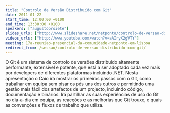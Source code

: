 ```yaml
---
title: "Controlo de Versão Distribuído com Git"
date: 2011-01-22
start_time: 12:00:00 +0100
end_time: 13:30:00 +0100
speakers: ["augustoproiete"]
slides_urls: ["http://www.slideshare.net/netponto/controlo-de-versao-distribuido-com-git"]
videos_urls: ["http://www.youtube.com/watch?v=aAIryX2gVTY"]
meeting: 17a-reuniao-presencial-da-comunidade-netponto-em-lisboa
redirect_from: /sessao/controlo-de-versao-distribuido-com-git/
---
```

O Git é um sistema de controlo de versões distribuído altamente performante, extensível e potente, que está a ser adoptado cada vez mais por developers de diferentes plataformas incluindo .NET. Nesta apresentação o Caio irá mostrar os primeiros passos com o Git, como trabalhar em equipa sem pisar os pés uns dos outros e permitindo uma gestão mais fácil dos artefactos de um projecto, incluindo código, documentação e binários. Irá partilhar as suas experiências de uso do Git no dia-a-dia em equipa, as reacções e as melhorias que Git trouxe, e quais as convenções e fluxos de trabalho que utiliza.

